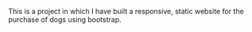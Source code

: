 This is a project in which I have built a responsive, static website for the purchase of dogs using bootstrap.
